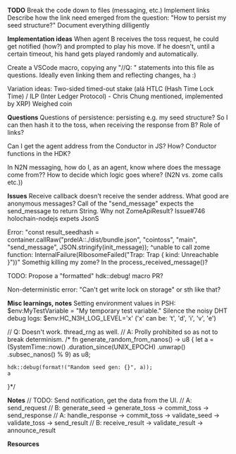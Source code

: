 **TODO**
Break the code down to files (messaging, etc.)
Implement links
    Describe how the link need emerged from the question: "How to persist my seed structure?"
Document everything dilligently

**Implementation ideas**
When agent B receives the toss request, he could get notified (how?) and prompted to play his move.
    If he doesn't, until a certain timeout, his hand gets played randomly and automatically.

Create a VSCode macro, copying any "//Q: " statements into this file as questions.
    Ideally even linking them and reflecting changes, ha :)

Variation ideas:
    Two-sided timed-out stake (alá HTLC (Hash Time Lock Time) / ILP (Inter Ledger Protocol) - Chris Chung mentioned, implemented by XRP)
    Weighed coin
    

**Questions**
Questions of persistence: persisting e.g. my seed structure? So I can then hash it to the toss, when receiving the response from B?
    Role of links?

Can I get the agent address from the Conductor in JS? How? Conductor functions in the HDK?

In N2N messaging, how do I, as an agent, know where does the message come from??
How to decide which logic goes where? (N2N vs. zome calls etc.))


**Issues**
Receive callback doesn't receive the sender address. What good are anonymous messages?
Call of the "send_message" expects the send_message to return String. Why not ZomeApiResult<String>?
    Issue#746
holochain-nodejs expets JsonS

Error: "const result_seedhash = container.callRaw("prdelA::./dist/bundle.json", "cointoss", "main", "send_message", JSON.stringify(init_message));
                                    ^unable to call zome function: InternalFailure(RibosomeFailed("Trap: Trap { kind: Unreachable }"))"
    Somethig killing my zome? In the process_received_message()?

TODO: Propose a "formatted" hdk::debug! macro PR?

Non-deterministic error: "Can't get write lock on storage" or sth like that?


**Misc learnings, notes**
Setting environment values in PSH: $env:MyTestVariable = "My temporary test variable."
Silence the noisy DHT debug logs: $env:HC_N3H_LOG_LEVEL='x' ('x' can be: 't', 'd', 'i', 'v', 'e')


// Q: Doesn't work. thread_rng as well.
// A: Prolly prohibited so as not to break determinism.
/* fn generate_random_from_nanos() -> u8 {
    let a = (SystemTime::now()
        .duration_since(UNIX_EPOCH)
        .unwrap()
        .subsec_nanos() % 9) as u8;
    
    hdk::debug(format!("Random seed gen: {}", a));
    a
}*/



**Notes**
// TODO: Send notification, get the data from the UI.
// A: send_request
// B: generate_seed -> generate_toss -> commit_toss -> send_response
// A: handle_response -> commit_toss -> validate_seed -> validate_toss -> send_result
// B: receive_result -> validate_result -> announce_result


**Resources**